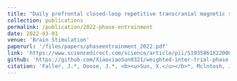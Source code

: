 ```yaml
---
title: "Daily prefrontal closed-loop repetitive transcranial magnetic stimulation (rTMS) produces progressive EEG quasi-alpha phase entrainment in depressed adults"
collection: publications
permalink: /publication/2022-phase-entrainment
date: 2022-03-01
venue: 'Brain Stimulation'
paperurl: '/files/papers/phaseentrainment_2022.pdf'
link: 'https://www.sciencedirect.com/science/article/pii/S1935861X22000365'
github: 'https://github.com/XiaoxiaoSun0321/weighted-inter-trial-phase-coherence'
citation: 'Faller, J.*, Doose, J.*, <b><u>Sun, X.</u></b>*, Mclntosh, J. R., Saber, G. T., Lin, Y., ... & Sajda, P. (2022). Daily prefrontal closed-loop repetitive transcranial magnetic stimulation (rTMS) produces progressive EEG quasi-alpha phase entrainment in depressed adults. <i>Brain stimulation</i>, 15(2), 458-471.'
---
```

